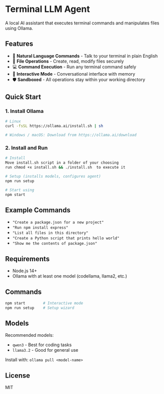 # Terminal LLM Agent

A local AI assistant that executes terminal commands and manipulates files using Ollama.

## Features

- 🤖 **Natural Language Commands** - Talk to your terminal in plain English
- 📁 **File Operations** - Create, read, modify files securely  
- 💻 **Command Execution** - Run any terminal command safely
- 🔄 **Interactive Mode** - Conversational interface with memory
- 🛡️ **Sandboxed** - All operations stay within your working directory

## Quick Start

### 1. Install Ollama
```bash
# Linux
curl -fsSL https://ollama.ai/install.sh | sh

# Windows / macOS: Download from https://ollama.ai/download
```

### 2. Install and Run
```bash
# Install
Move install.sh script in a folder of your choosing
run chmod +x install.sh && ./install.sh  to execute it

# Setup (installs models, configures agent)
npm run setup

# Start using
npm start
```


## Example Commands

- `"Create a package.json for a new project"`
- `"Run npm install express"`  
- `"List all files in this directory"`
- `"Create a Python script that prints hello world"`
- `"Show me the contents of package.json"`

## Requirements

- Node.js 14+
- Ollama with at least one model (codellama, llama2, etc.)

## Commands

```bash
npm start        # Interactive mode
npm run setup    # Setup wizard  
```

## Models

Recommended models:
- `qwen3` - Best for coding tasks
- `llama3.2` - Good for general use

Install with: `ollama pull <model-name>`

## License

MIT
